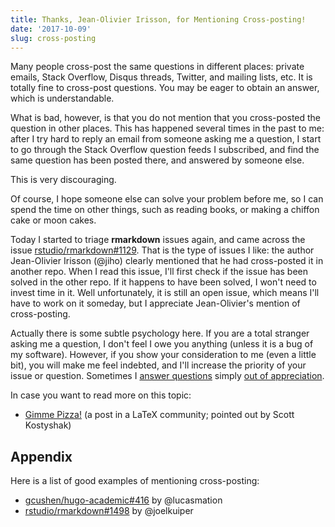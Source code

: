 ```yaml
---
title: Thanks, Jean-Olivier Irisson, for Mentioning Cross-posting!
date: '2017-10-09'
slug: cross-posting
---
```


Many people cross-post the same questions in different places: private emails, Stack Overflow, Disqus threads, Twitter, and mailing lists, etc. It is totally fine to cross-post questions. You may be eager to obtain an answer, which is understandable.

What is bad, however, is that you do not mention that you cross-posted the question in other places. This has happened several times in the past to me: after I try hard to reply an email from someone asking me a question, I start to go through the Stack Overflow question feeds I subscribed, and find the same question has been posted there, and answered by someone else.

This is very discouraging.

Of course, I hope someone else can solve your problem before me, so I can spend the time on other things, such as reading books, or making a chiffon cake or moon cakes. 

Today I started to triage **rmarkdown** issues again, and came across the issue [rstudio/rmarkdown#1129](https://github.com/rstudio/rmarkdown/issues/1129). That is the type of issues I like: the author Jean-Olivier Irisson (@jiho) clearly mentioned that he had cross-posted it in another repo. When I read this issue, I'll first check if the issue has been solved in the other repo. If it happens to have been solved, I won't need to invest time in it. Well unfortunately, it is still an open issue, which means I'll have to work on it someday, but I appreciate Jean-Olivier's mention of cross-posting.

Actually there is some subtle psychology here. If you are a total stranger asking me a question, I don't feel I owe you anything (unless it is a bug of my software). However, if you show your consideration to me (even a little bit), you will make me feel indebted, and I'll increase the priority of your issue or question. Sometimes I [answer questions](/en/2017/09/thanks-max/) simply [out of appreciation](/en/2017/08/so-gh-email/).

In case you want to read more on this topic:

- [Gimme Pizza!](http://latex.org/know-how/latex-community/94-etiquette/454-crossposts) (a post in a LaTeX community; pointed out by Scott Kostyshak)

## Appendix

Here is a list of good examples of mentioning cross-posting:

- [gcushen/hugo-academic#416](https://github.com/gcushen/hugo-academic/issues/416) by @lucasmation
- [rstudio/rmarkdown#1498](https://github.com/rstudio/rmarkdown/issues/1498) by @joelkuiper
